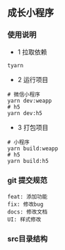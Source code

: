 ## 成长小程序

### 使用说明

- 1 拉取依赖

```
tyarn
```

- 2 运行项目

```
# 微信小程序
yarn dev:weapp
# h5
yarn dev:h5
```

- 3 打包项目

```
# 小程序
yarn build:weapp
# h5
yarn build:h5
```

### git 提交规范

```
feat: 添加功能
fix: 修改bug
docs: 修改文档
UI: 样式修改
```

### src目录结构
